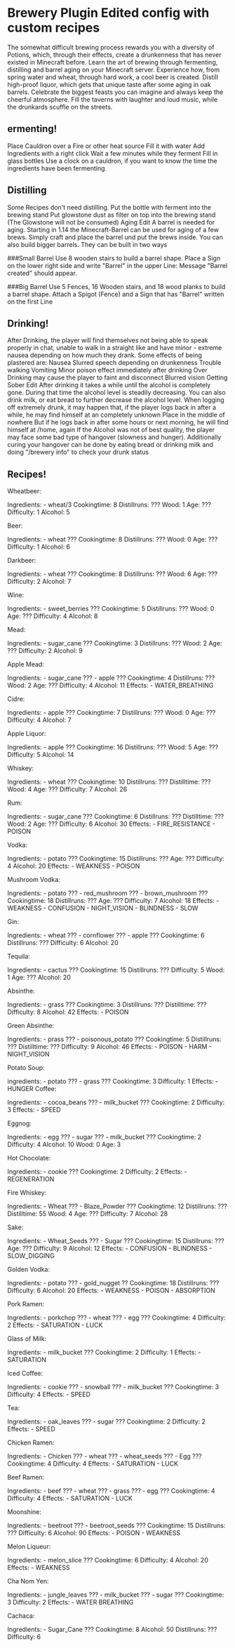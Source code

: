 # Brewery Plugin Edited config with custom recipes


The somewhat difficult brewing process rewards you with a diversity of Potions, which, through their
effects, create a drunkenness that has never existed in Minecraft before. Learn the art of brewing
through fermenting, distilling and barrel aging on your Minecraft server. Experience how, from spring
water and wheat, through hard work, a cool beer is created. Distill high-proof liquor, which gets that
unique taste after some aging in oak barrels. Celebrate the biggest feasts you can imagine and always
keep the cheerful atmosphere. Fill the taverns with laughter and loud music, while the drunkards scuffle
on the streets.


## ermenting! 

Place Cauldron over a Fire or other heat source Fill it with water Add Ingredients with a right click Wait a
few minutes while they ferment Fill in glass bottles Use a clock on a cauldron, if you want to know the
time the ingredients have been fermenting.


## Distilling

Some Recipes don't need distilling. Put the bottle with ferment into the brewing stand Put
glowstone dust as filter on top into the brewing stand (The Glowstone will not be consumed) 
Aging Edit A barrel is needed for aging. Starting in 1.14 the Minecraft-Barrel can be
used for aging of a few brews. Simply craft and place the barrel und put the brews inside.
You can also build bigger barrels. They can be built in two ways

###Small Barrel
Use 8 wooden stairs to build a barrel shape. Place a Sign on the lower right side and write "Barrel" in the upper Line:
Message "Barrel created" should appear.

###Big Barrel 
Use 5 Fences, 16 Wooden stairs, and 18 wood planks to build a barrel shape. Attach a Spigot (Fence) and 
a Sign that has "Barrel" written on the first Line


## Drinking!

After Drinking, the player will find themselves not being able to speak properly in chat, unable to walk in
a straight like and have minor - extreme nausea depending on how much they drank.
Some effects of being plastered are: Nausea Slurred speech depending on drunkenness Trouble walking Vomiting Minor poison effect
immediately after drinking Over Drinking may cause the player to faint and disconnect Blurred vision
Getting Sober Edit After drinking it takes a while until the alcohol is completely gone. During that time
the alcohol level is steadily decreasing. You can also drink milk, or eat bread to further decrease the
alcohol level.
When logging off extremely drunk, it may happen that, if the player logs back in after a while, he may
find himself at an completely unknown Place in the middle of nowhere But if he logs back in after some
hours or next morning, he will find himself at /home, again If the Alcohol was not of best quality, the
player may face some bad type of hangover (slowness and hunger).
Additionally curing your hangover can be done by eating bread or drinking milk and doing "/brewery
info" to check your drunk status


## Recipes!

Wheatbeer:
         
   Ingredients:
     - wheat/3
   Cookingtime: 8
   Distillruns: ???
   Wood: 1
   Age: ???
   Difficulty: 1
   Alcohol: 5

 Beer:
          
   Ingredients:
     - wheat ???
   Cookingtime: 8
   Distillruns: ???
   Wood: 0
   Age: ???
   Difficulty: 1
   Alcohol: 6

 Darkbeer:
    
   Ingredients:
     - wheat ???
   Cookingtime: 8
   Distillruns: ???
   Wood: 6
   Age: ???
   Difficulty: 2
   Alcohol: 7

 Wine:
           
   Ingredients:
     - sweet_berries ???
   Cookingtime: 5
   Distillruns: ???
   Wood: 0
   Age: ???
   Difficulty: 4
   Alcohol: 8

 Mead:
          
   Ingredients:
     - sugar_cane ???
   Cookingtime: 3
   Distillruns: ???
   Wood: 2
   Age: ???
   Difficulty: 2
   Alcohol: 9

 Apple Mead:
         
   Ingredients:
     - sugar_cane ???
     - apple ???
   Cookingtime: 4
   Distillruns: ???
   Wood: 2
   Age: ???
   Difficulty: 4
   Alcohol: 11
   Effects:
     - WATER_BREATHING

 Cidre:
         
   Ingredients:
     - apple ???
   Cookingtime: 7
   Distillruns: ???
   Wood: 0
   Age: ???
   Difficulty: 4
   Alcohol: 7

 Apple Liquor:
            
   Ingredients:
     - apple ???
   Cookingtime: 16
   Distillruns: ???
   Wood: 5
   Age: ???
   Difficulty: 5
   Alcohol: 14

 Whiskey:
    
   Ingredients:
     - wheat ???
   Cookingtime: 10
   Distillruns: ???
   Distilltime: ???
   Wood: 4
   Age: ???
   Difficulty: 7
   Alcohol: 26

 Rum:
             
   Ingredients:
     - sugar_cane ???
   Cookingtime: 6
   Distillruns: ???
   Distilltime: ???
   Wood: 2
   Age: ???
   Difficulty: 6
   Alcohol: 30
   Effects:
     - FIRE_RESISTANCE
     - POISON

 Vodka:
    
   Ingredients:
     - potato ???
   Cookingtime: 15
   Distillruns: ???
   Age: ???
   Difficulty: 4
   Alcohol: 20
   Effects:
     - WEAKNESS
     - POISON

 Mushroom Vodka:
          
   Ingredients:
     - potato ???
     - red_mushroom ???
     - brown_mushroom ???
   Cookingtime: 18
   Distillruns: ???
   Age: ???
   Difficulty: 7
   Alcohol: 18
   Effects:
     - WEAKNESS
     - CONFUSION
     - NIGHT_VISION
     - BLINDNESS
     - SLOW

 Gin:
         
   Ingredients:
     - wheat ???
     - cornflower ???
     - apple ???
   Cookingtime: 6
   Distillruns: ???
   Difficulty: 6
   Alcohol: 20

 Tequila:
         
   Ingredients:
     - cactus ???
   Cookingtime: 15
   Distillruns: ???
   Difficulty: 5
   Wood: 1
   Age: ???
   Alcohol: 20

 Absinthe:
    
   Ingredients:
     - grass ???
   Cookingtime: 3
   Distillruns: ???
   Distilltime: ???
   Difficulty: 8
   Alcohol: 42
   Effects:
     - POISON

 Green Absinthe:
        
   Ingredients:
     - prass ???
     - poisonous_potato ???
   Cookingtime: 5
   Distillruns: ???
   Distilltime: ???
   Difficulty: 9
   Alcohol: 46
   Effects:
     - POISON
     - HARM
     - NIGHT_VISION

 Potato Soup:
        
   ingredients:
     - potato ???
     - grass ???
   Cookingtime: 3
   Difficulty: 1
   Effects:
     - HUNGER
 Coffee:
     
   Ingredients:
     - cocoa_beans ???
     - milk_bucket ???
   Cookingtime: 2
   Difficulty: 3
   Effects:
     - SPEED

 Eggnog:
     
   Ingredients:
     - egg ???
     - sugar ???
     - milk_bucket ???
   Cookingtime: 2
   Difficulty: 4
   Alcohol: 10
   Wood: 0
   Age: 3

 Hot Chocolate:
    
   Ingredients:
    - cookie ???
   Cookingtime: 2
   Difficulty: 2
   Effects:
     - REGENERATION

 Fire Whiskey:
   
   Ingredients:
     - Wheat ???
     - Blaze_Powder ???
   Cookingtime: 12
   Distillruns: ???
   Distilltime: 55
   Wood: 4
   Age: ???
   Difficulty: 7
   Alcohol: 28

 Sake:
   
   Ingredients:
     - Wheat_Seeds ???
     - Sugar ???
   Cookingtime: 15
   Distillruns: ???
   Age: ??? 
   Difficulty: 9
   Alcohol: 12
   Effects: 
     - CONFUSION
     - BLINDNESS
     - SLOW_DIGGING

 Golden Vodka:
 
   Ingredients:
    - potato ???
    - gold_nugget ??
   Cookingtime: 18
   Distillruns: ???
   Difficulty: 6
   Alcohol: 20
   Effects:
     - WEAKNESS
     - POISON
     - ABSORPTION

 Pork Ramen:
   
   Ingredients: 
     - porkchop ???
     - wheat ???
     - egg ???
   Cookingtime: 4
   Difficulty: 2
   Effects: 
     - SATURATION
     - LUCK
  
 Glass of Milk: 
    
   Ingredients:
     - milk_bucket ???
   Cookingtime: 2
   Difficulty: 1
   Effects:
     - SATURATION

 Iced Coffee:
       
   Ingredients:
     - cookie ???
     - snowball ???
     - milk_bucket ???
   Cookingtime: 3
   Difficulty: 4
   Effects:
     - SPEED

 Tea:
          
   Ingredients:
     - oak_leaves ???
     - sugar ???
   Cookingtime: 2
   Difficulty: 2
   Effects:
     - SPEED

 Chicken Ramen:
        
   Ingredients: 
     - Chicken ???
     - wheat ???
     - wheat_seeds ???
     - Egg ???
   Cookingtime: 4
   Difficulty: 4
   Effects: 
     - SATURATION
     - LUCK

 Beef Ramen:
       
   Ingredients: 
     - beef ???
     - wheat ???
     - grass ???
     - egg ???
   Cookingtime: 4
   Difficulty: 4
   Effects: 
     - SATURATION
     - LUCK

 Moonshine:
       
   Ingredients: 
     - beetroot ???
     - beetroot_seeds ???
   Cookingtime: 15
   Distillruns: ???
   Difficulty: 6
   Alcohol: 90
   Effects: 
     - POISON
     - WEAKNESS

 Melon Liqueur:
       
   Ingredients: 
     - melon_slice ???
   Cookingtime: 6
   Difficulty: 4
   Alcohol: 20
   Effects: 
     - WEAKNESS

 Cha Nom Yen:

   Ingredients: 
     - jungle_leaves ???
     - milk_bucket ???
     - sugar ???
   Cookingtime: 3
   Difficulty: 2
   Effects: 
     - WATER BREATHING

 Cachaca:

   Ingredients: 
     - Sugar_Cane ???
   Cookingtime: 8
   Alcohol: 50
   Distillruns: ???
   Difficulty: 6
